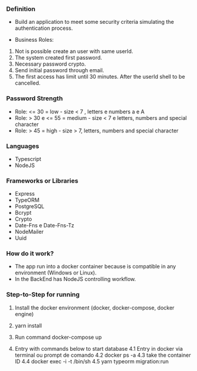 ### Definition

- Build an application to meet some security criteria simulating the authentication process.

- Business Roles:

1. Not is possible create an user with same userId.
2. The system created first password.
3. Necessary password crypto.
4. Send initial password through email.
5. The first access has limit until 30 minutes. After the userId shell to be cancelled.

### Password Strength

- Role: <= 30 = low - size < 7 , letters e numbers a e A
- Role: > 30 e <= 55 = medium - size < 7 e letters, numbers and special character
- Role: > 45 = high - size > 7, letters, numbers and special character

### Languages

- Typescript
- NodeJS

### Frameworks or Libraries

- Express
- TypeORM
- PostgreSQL
- Bcrypt
- Crypto
- Date-Fns e Date-Fns-Tz
- NodeMailer
- Uuid

### How do it work?

- The app run into a docker container because is compatible in any environment (Windows or Linux).
- In the BackEnd has NodeJS controlling workflow.

### Step-to-Step for running

1. Install the docker environment (docker, docker-compose, docker engine)

2. yarn install

3. Run command docker-compose up

4. Entry with commands below to start database
   4.1 Entry in docker via terminal ou prompt de comando
   4.2 docker ps -a
   4.3 take the container ID
   4.4 docker exec -i -t <container ID> /bin/sh
   4.5 yarn typeorm migration:run
